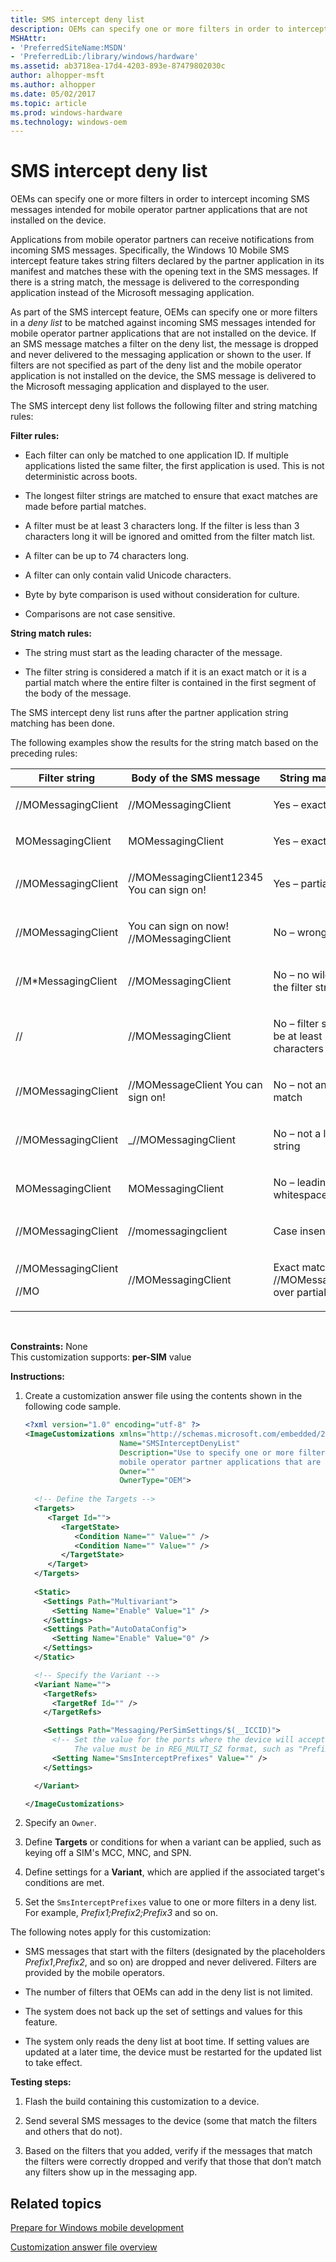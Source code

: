 ```yaml
---
title: SMS intercept deny list
description: OEMs can specify one or more filters in order to intercept incoming SMS messages intended for mobile operator partner applications that are not installed on the device.
MSHAttr:
- 'PreferredSiteName:MSDN'
- 'PreferredLib:/library/windows/hardware'
ms.assetid: ab3718ea-17d4-4203-893e-87479802030c
author: alhopper-msft
ms.author: alhopper
ms.date: 05/02/2017
ms.topic: article
ms.prod: windows-hardware
ms.technology: windows-oem
---
```


# SMS intercept deny list


OEMs can specify one or more filters in order to intercept incoming SMS messages intended for mobile operator partner applications that are not installed on the device.

Applications from mobile operator partners can receive notifications from incoming SMS messages. Specifically, the Windows 10 Mobile SMS intercept feature takes string filters declared by the partner application in its manifest and matches these with the opening text in the SMS messages. If there is a string match, the message is delivered to the corresponding application instead of the Microsoft messaging application. 

As part of the SMS intercept feature, OEMs can specify one or more filters in a *deny list* to be matched against incoming SMS messages intended for mobile operator partner applications that are not installed on the device. If an SMS message matches a filter on the deny list, the message is dropped and never delivered to the messaging application or shown to the user. If filters are not specified as part of the deny list and the mobile operator application is not installed on the device, the SMS message is delivered to the Microsoft messaging application and displayed to the user.

The SMS intercept deny list follows the following filter and string matching rules:

<a href="" id="filter-rules-"></a>**Filter rules:**  
-   Each filter can only be matched to one application ID. If multiple applications listed the same filter, the first application is used. This is not deterministic across boots.

-   The longest filter strings are matched to ensure that exact matches are made before partial matches.

-   A filter must be at least 3 characters long. If the filter is less than 3 characters long it will be ignored and omitted from the filter match list.

-   A filter can be up to 74 characters long.

-   A filter can only contain valid Unicode characters.

-   Byte by byte comparison is used without consideration for culture.

-   Comparisons are not case sensitive.

<a href="" id="string-match-rules-"></a>**String match rules:**  
-   The string must start as the leading character of the message.

-   The filter string is considered a match if it is an exact match or it is a partial match where the entire filter is contained in the first segment of the body of the message.

The SMS intercept deny list runs after the partner application string matching has been done.

The following examples show the results for the string match based on the preceding rules:

<table>
<colgroup>
<col width="33%" />
<col width="33%" />
<col width="33%" />
</colgroup>
<thead>
<tr class="header">
<th>Filter string</th>
<th>Body of the SMS message</th>
<th>String match result</th>
</tr>
</thead>
<tbody>
<tr class="odd">
<td><p>//MOMessagingClient</p></td>
<td><p>//MOMessagingClient</p></td>
<td><p>Yes – exact match</p></td>
</tr>
<tr class="even">
<td><p>MOMessagingClient</p></td>
<td><p>MOMessagingClient</p></td>
<td><p>Yes – exact match</p></td>
</tr>
<tr class="odd">
<td><p>//MOMessagingClient</p></td>
<td><p>//MOMessagingClient12345 You can sign on!</p></td>
<td><p>Yes – partial match</p></td>
</tr>
<tr class="even">
<td><p>//MOMessagingClient</p></td>
<td><p>You can sign on now! //MOMessagingClient</p></td>
<td><p>No – wrong location</p></td>
</tr>
<tr class="odd">
<td><p>//M*MessagingClient</p></td>
<td><p>//MOMessagingClient</p></td>
<td><p>No – no wildcards in the filter string</p></td>
</tr>
<tr class="even">
<td><p>//</p></td>
<td><p>//MOMessagingClient</p></td>
<td><p>No – filter string must be at least 3 characters</p></td>
</tr>
<tr class="odd">
<td><p>//MOMessagingClient</p></td>
<td><p>//MOMessageClient You can sign on!</p></td>
<td><p>No – not an exact match</p></td>
</tr>
<tr class="even">
<td><p>//MOMessagingClient</p></td>
<td><p>_//MOMessagingClient</p></td>
<td><p>No – not a leading string</p></td>
</tr>
<tr class="odd">
<td><p>MOMessagingClient</p></td>
<td><p>MOMessagingClient</p></td>
<td><p>No – leading whitespace or tab</p></td>
</tr>
<tr class="even">
<td><p>//MOMessagingClient</p></td>
<td><p>//momessagingclient</p></td>
<td><p>Case insensitive</p></td>
</tr>
<tr class="odd">
<td><p>//MOMessagingClient</p>
<p>//MO</p></td>
<td><p>//MOMessagingClient</p></td>
<td><p>Exact match (on //MOMessagingClient) over partial (//MO)</p></td>
</tr>
</tbody>
</table>

 

<a href="" id="constraints---none"></a>**Constraints:** None  
This customization supports: **per-SIM** value

<a href="" id="instructions-"></a>**Instructions:**  
1.  Create a customization answer file using the contents shown in the following code sample.

    ```XML
    <?xml version="1.0" encoding="utf-8" ?>  
    <ImageCustomizations xmlns="http://schemas.microsoft.com/embedded/2004/10/ImageUpdate"  
                         Name="SMSInterceptDenyList"  
                         Description="Use to specify one or more filters in a deny list to be matched against incoming SMS messages intended for 
                         mobile operator partner applications that are not installed on the device."  
                         Owner=""  
                         OwnerType="OEM"> 
      
      <!-- Define the Targets --> 
      <Targets>
         <Target Id="">
            <TargetState>
               <Condition Name="" Value="" />
               <Condition Name="" Value="" />
            </TargetState>
         </Target>
      </Targets>
      
      <Static>
        <Settings Path="Multivariant">
          <Setting Name="Enable" Value="1" />
        </Settings>
        <Settings Path="AutoDataConfig">
          <Setting Name="Enable" Value="0" />
        </Settings>
      </Static>

      <!-- Specify the Variant -->
      <Variant Name=""> 
        <TargetRefs>
          <TargetRef Id="" /> 
        </TargetRefs>

        <Settings Path="Messaging/PerSimSettings/$(__ICCID)">  
          <!-- Set the value for the ports where the device will accept cellular broadcast messages.
               The value must be in REG_MULTI_SZ format, such as "Prefix1;Prefix2;Prefix3" and so on -->
          <Setting Name="SmsInterceptPrefixes" Value="" />    
        </Settings>  

      </Variant>

    </ImageCustomizations>
    ```

2.  Specify an `Owner`.

3.  Define **Targets** or conditions for when a variant can be applied, such as keying off a SIM's MCC, MNC, and SPN.

4.  Define settings for a **Variant**, which are applied if the associated target's conditions are met.

5.  Set the `SmsInterceptPrefixes` value to one or more filters in a deny list. For example, *Prefix1;Prefix2;Prefix3* and so on.

The following notes apply for this customization:

-   SMS messages that start with the filters (designated by the placeholders *Prefix1*,*Prefix2*, and so on) are dropped and never delivered. Filters are provided by the mobile operators.

-   The number of filters that OEMs can add in the deny list is not limited.

-   The system does not back up the set of settings and values for this feature.

-   The system only reads the deny list at boot time. If setting values are updated at a later time, the device must be restarted for the updated list to take effect.

<a href="" id="testing-steps-"></a>**Testing steps:**  
1.  Flash the build containing this customization to a device.

2.  Send several SMS messages to the device (some that match the filters and others that do not).

3.  Based on the filters that you added, verify if the messages that match the filters were correctly dropped and verify that those that don’t match any filters show up in the messaging app.

## Related topics

[Prepare for Windows mobile development](https://docs.microsoft.com/en-us/windows-hardware/manufacture/mobile/preparing-for-windows-mobile-development)

[Customization answer file overview](https://docs.microsoft.com/en-us/windows-hardware/customize/mobile/mcsf/customization-answer-file)
